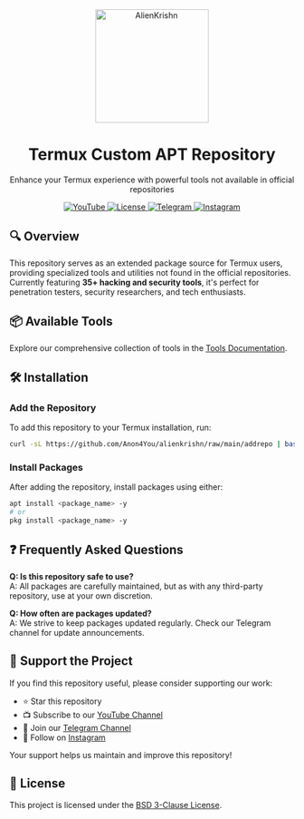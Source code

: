 <div align="center">
  <a href="https://anon4you.github.io/alienkrishn/">
    <img alt="AlienKrishn" height="200" src="assets/img.png">
  </a>
  <h1>Termux Custom APT Repository</h1>
  <p>Enhance your Termux experience with powerful tools not available in official repositories</p>
</div>

<p align="center">
  <a href="https://youtube.com/@alienkrishnorg">
    <img src="https://img.shields.io/badge/YouTube-@alienkrishnorg-FF0000?logo=youtube" alt="YouTube">
  </a>
  <a href="https://github.com/Anon4You/alienkrishn/blob/main/LICENSE">
    <img src="https://img.shields.io/badge/License-BSD_3--Clause-blue" alt="License">
  </a>
  <a href="https://t.me/nullxvoid">
    <img src="https://img.shields.io/badge/Telegram-Join_Channel-26A5E4?logo=telegram" alt="Telegram">
  </a>
  <a href="https://www.instagram.com/alienkrishn">
    <img src="https://img.shields.io/badge/Instagram-@alienkrishn-E4405F?logo=instagram" alt="Instagram">
  </a>
</p>

## 🔍 Overview

This repository serves as an extended package source for Termux users, providing specialized tools and utilities not found in the official repositories. Currently featuring **35+ hacking and security tools**, it's perfect for penetration testers, security researchers, and tech enthusiasts.

## 📦 Available Tools

Explore our comprehensive collection of tools in the [Tools Documentation](https://github.com/Anon4You/alienkrishn/blob/main/assets/Tools.md).

## 🛠️ Installation

### Add the Repository
To add this repository to your Termux installation, run:
```bash
curl -sL https://github.com/Anon4You/alienkrishn/raw/main/addrepo | bash
```

### Install Packages
After adding the repository, install packages using either:
```bash
apt install <package_name> -y
# or
pkg install <package_name> -y
```

## ❓ Frequently Asked Questions

**Q: Is this repository safe to use?**  
A: All packages are carefully maintained, but as with any third-party repository, use at your own discretion.

**Q: How often are packages updated?**  
A: We strive to keep packages updated regularly. Check our Telegram channel for update announcements.

## 💖 Support the Project

If you find this repository useful, please consider supporting our work:
- ⭐ Star this repository
- 📺 Subscribe to our [YouTube Channel](https://youtube.com/@alienkrishnorg)
- 📢 Join our [Telegram Channel](https://t.me/nullxvoid)
- 📸 Follow on [Instagram](https://www.instagram.com/alienkrishn)

Your support helps us maintain and improve this repository!

## 📜 License
This project is licensed under the [BSD 3-Clause License](https://github.com/Anon4You/alienkrishn/blob/main/LICENSE).
